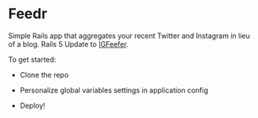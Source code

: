 # Feedr

Simple Rails app that aggregates your recent Twitter and Instagram in lieu of a blog. Rails 5 Update to [IGFeefer](https://www.github.com/ryanmcadler/igfeeder).

To get started:

* Clone the repo

* Personalize global variables settings in application config

* Deploy!

